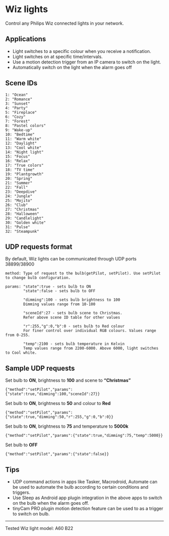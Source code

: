 # Wiz lights
Control any Philips Wiz connected lights in your network.


## Applications
- Light switches to a specific colour when you receive a notification.
- Light switches on at specific time/intervals.
- Use a motion detection trigger from an IP camera to switch on the light.
- Automatically switch on the light when the alarm goes off


## Scene IDs

```
1: "Ocean"
2: "Romance"
3: "Sunset"
4: "Party"
5: "Fireplace"
6: "Cozy"
7: "Forest"
8: "Pastel colors"
9: "Wake-up"
10: "Bedtime"
11: "Warm white"
12: "Daylight"
13: "Cool white"
14: "Night light"
15: "Focus"
16: "Relax"
17: "True colors"
18: "TV time"
19: "Plantgrowth"
20: "Spring"
21: "Summer"
22: "Fall"
23: "Deepdive"
24: "Jungle"
25: "Mojito"
26: "Club"
27: "Christmas"
28: "Halloween"
29: "Candlelight"
30: "Golden white"
31: "Pulse"
32: "Steampunk"
```


## UDP requests format
By default, Wiz lights can be communicated through UDP ports 38899/38900

```
method: Type of request to the bulb(getPilot, setPilot). Use setPilot to change bulb configuration.

params: "state":true - sets bulb to ON
        "state":false - sets bulb to OFF
        
        "dimming":100 - sets bulb brightness to 100
        Dimming values range from 10-100
        
        "sceneId":27 - sets bulb scene to Christmas.
        Refer above scene ID table for other values
        
        "r":255,"g":0,"b":0 - sets bulb to Red colour
        For finer control over individual RGB colours. Values range from 0-255.
        
        "temp":2100 - sets bulb temperature in Kelvin
        Temp values range from 2200-6000. Above 6000, light switches to Cool white.
```


## Sample UDP requests
Set bulb to **ON**, brightness to **100** and scene to **“Christmas”**
```
{"method":"setPilot","params":{"state":true,"dimming":100,"sceneId":27}}   
```

Set bulb to **ON**, brightness to **50** and colour to **Red**
```
{"method":"setPilot","params":{"state":true,"dimming":50,"r":255,"g":0,"b":0}}   
```

Set bulb to **ON**, brightness to **75** and temperature to **5000k**
```
{"method":"setPilot","params":{"state":true,"dimming":75,"temp":5000}}   
```

Set bulb to **OFF**
```
{"method":"setPilot","params":{"state":false}}   
```

## Tips
- UDP command actions in apps like Tasker, Macrodroid, Automate can be used to automate the bulb according to certain conditions and triggers.
- Use Sleep as Android app plugin integration in the above apps to switch on the bulb when the alarm goes off.
- tinyCam PRO plugin motion detection feature can be used to as a trigger to switch on bulb.


---
Tested Wiz light model: A60 B22
